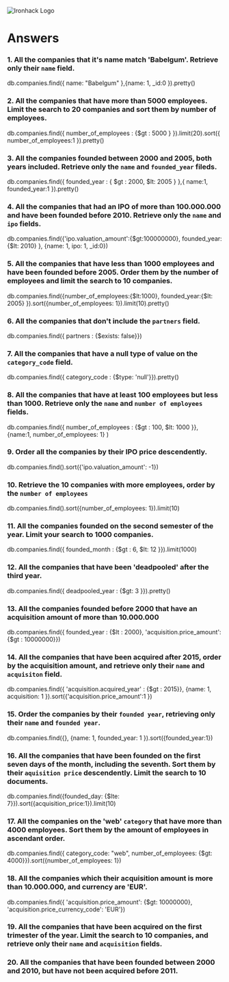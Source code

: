 ![Ironhack Logo](https://i.imgur.com/1QgrNNw.png)

# Answers

### 1. All the companies that it's name match 'Babelgum'. Retrieve only their `name` field.
db.companies.find({ name: "Babelgum"  },{name: 1, _id:0 }).pretty()

### 2. All the companies that have more than 5000 employees. Limit the search to 20 companies and sort them by **number of employees**.
db.companies.find({ number_of_employees : {$gt : 5000 }  }).limit(20).sort({ number_of_employees:1 }).pretty()

### 3. All the companies founded between 2000 and 2005, both years included. Retrieve only the `name` and `founded_year` fileds.

db.companies.find({ founded_year : { $gt : 2000, $lt: 2005 }  },{ name:1, founded_year:1 }).pretty()

### 4. All the companies that had an IPO of more than 100.000.000 and have been founded before 2010. Retrieve only the `name` and `ipo` fields.

db.companies.find({'ipo.valuation_amount':{$gt:100000000}, founded_year:{$lt: 2010} }, {name: 1, ipo: 1, _id:0})

### 5. All the companies that have less than 1000 employees and have been founded before 2005. Order them by the number of employees and limit the search to 10 companies.

db.companies.find({number_of_employees:{$lt:1000}, founded_year:{$lt: 2005} }).sort({number_of_employees: 1}).limit(10).pretty()

### 6. All the companies that don't include the `partners` field.
db.companies.find({ partners : {$exists: false}})

### 7. All the companies that have a null type of value on the `category_code` field.

db.companies.find({ category_code : {$type: 'null'}}).pretty()

### 8. All the companies that have at least 100 employees but less than 1000. Retrieve only the `name` and `number of employees` fields.

db.companies.find({ number_of_employees : {$gt : 100, $lt: 1000 }}, {name:1, number_of_employees: 1} )

### 9. Order all the companies by their IPO price descendently.
db.companies.find().sort({'ipo.valuation_amount': -1})

### 10. Retrieve the 10 companies with more employees, order by the `number of employees`

db.companies.find().sort({number_of_employees: 1}).limit(10)

### 11. All the companies founded on the second semester of the year. Limit your search to 1000 companies.

db.companies.find({ founded_month : {$gt : 6, $lt: 12 }}).limit(1000)

### 12. All the companies that have been 'deadpooled' after the third year.

db.companies.find({ deadpooled_year : {$gt: 3 }}).pretty()

### 13. All the companies founded before 2000 that have an acquisition amount of more than 10.000.000

 db.companies.find({ founded_year : {$lt : 2000}, 'acquisition.price_amount': {$gt : 10000000}})

### 14. All the companies that have been acquired after 2015, order by the acquisition amount, and retrieve only their `name` and `acquisiton` field.

db.companies.find({ 'acquisition.acquired_year' : {$gt : 2015}}, {name: 1, acquisition: 1 }).sort({'acquisition.price_amount':1 })

### 15. Order the companies by their `founded year`, retrieving only their `name` and `founded year`.

db.companies.find({}, {name: 1, founded_year: 1 }).sort({founded_year:1})

### 16. All the companies that have been founded on the first seven days of the month, including the seventh. Sort them by their `aquisition price` descendently. Limit the search to 10 documents.

db.companies.find({founded_day: {$lte: 7}}).sort({acquisition_price:1}).limit(10)

### 17. All the companies on the 'web' `category` that have more than 4000 employees. Sort them by the amount of employees in ascendant order.

db.companies.find({ category_code: "web", number_of_employees: {$gt: 4000}}).sort({number_of_employees: 1})

### 18. All the companies which their acquisition amount is more than 10.000.000, and currency are 'EUR'.

db.companies.find({ 'acquisition.price_amount': {$gt: 10000000}, 'acquisition.price_currency_code': 'EUR'})

### 19. All the companies that have been acquired on the first trimester of the year. Limit the search to 10 companies, and retrieve only their `name` and `acquisition` fields.



### 20. All the companies that have been founded between 2000 and 2010, but have not been acquired before 2011.